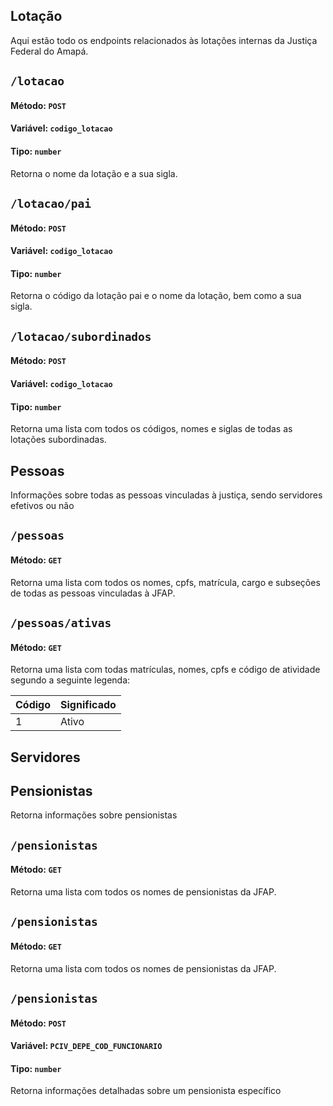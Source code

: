 ## Lotação

Aqui estão todo os endpoints relacionados às lotações internas da Justiça Federal do Amapá.

## ``/lotacao``

#### Método: ``POST``
#### Variável: ``codigo_lotacao``
#### Tipo: ``number``

Retorna o nome da lotação e a sua sigla.

## ``/lotacao/pai``

#### Método: ``POST``
#### Variável: ``codigo_lotacao``
#### Tipo: ``number``

Retorna o código da lotação pai e o nome da lotação, bem como a sua sigla.

## ``/lotacao/subordinados``

#### Método: ``POST``
#### Variável: ``codigo_lotacao``
#### Tipo: ``number``

Retorna uma lista com todos os códigos, nomes e siglas de todas as lotações subordinadas.

## Pessoas

Informações sobre todas as pessoas vinculadas à justiça, sendo servidores efetivos ou não

## ``/pessoas``

#### Método: ``GET``

Retorna uma lista com todos os nomes, cpfs, matrícula, cargo e subseções de todas as pessoas vinculadas à JFAP.

## ``/pessoas/ativas``

#### Método: ``GET``

Retorna uma lista com todas matrículas, nomes, cpfs e código de atividade segundo a seguinte legenda:

| Código | Significado |
| -------|-------------|
| 1      | Ativo       |

## Servidores
## Pensionistas

Retorna informações sobre pensionistas

## ``/pensionistas``

#### Método: ``GET``

Retorna uma lista com todos os nomes de pensionistas da JFAP.


## ``/pensionistas``

#### Método: ``GET``

Retorna uma lista com todos os nomes de pensionistas da JFAP.

## ``/pensionistas``

#### Método: ``POST``
#### Variável: ``PCIV_DEPE_COD_FUNCIONARIO``
#### Tipo: ``number``

Retorna informações detalhadas sobre um pensionista específico